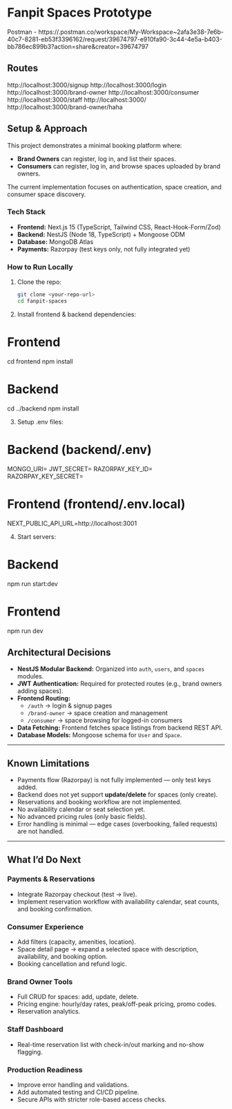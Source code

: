 # Fanpit Spaces Prototype

Postman - https://.postman.co/workspace/My-Workspace~2afa3e38-7e6b-40c7-8281-eb53f3396162/request/39674797-e910fa90-3c44-4e5a-b403-bb786ec899b3?action=share&creator=39674797

## Routes
http://localhost:3000/signup
http://localhost:3000/login
http://localhost:3000/brand-owner
http://localhost:3000/consumer
http://localhost:3000/staff
http://localhost:3000/
http://localhost:3000/brand-owner/haha


## Setup & Approach

This project demonstrates a minimal booking platform where:  
- **Brand Owners** can register, log in, and list their spaces.  
- **Consumers** can register, log in, and browse spaces uploaded by brand owners.  

The current implementation focuses on authentication, space creation, and consumer space discovery.

### Tech Stack
- **Frontend:** Next.js 15 (TypeScript, Tailwind CSS, React-Hook-Form/Zod)  
- **Backend:** NestJS (Node 18, TypeScript) + Mongoose ODM  
- **Database:** MongoDB Atlas  
- **Payments:** Razorpay (test keys only, not fully integrated yet)  

### How to Run Locally

1. Clone the repo:  
   ```bash
   git clone <your-repo-url>
   cd fanpit-spaces

2. Install frontend & backend dependencies:

# Frontend
cd frontend
npm install
# Backend
cd ../backend
npm install

3. Setup .env files:

# Backend (backend/.env)

MONGO_URI=<your-mongodb-connection-string>
JWT_SECRET=<your-jwt-secret>
RAZORPAY_KEY_ID=<test-key-id>
RAZORPAY_KEY_SECRET=<test-key-secret>
# Frontend (frontend/.env.local)
NEXT_PUBLIC_API_URL=http://localhost:3001



4. Start servers:

# Backend
npm run start:dev
# Frontend
npm run dev

## Architectural Decisions

- **NestJS Modular Backend:** Organized into `auth`, `users`, and `spaces` modules.  
- **JWT Authentication:** Required for protected routes (e.g., brand owners adding spaces).  
- **Frontend Routing:**  
  - `/auth` → login & signup pages  
  - `/brand-owner` → space creation and management  
  - `/consumer` → space browsing for logged-in consumers  
- **Data Fetching:** Frontend fetches space listings from backend REST API.  
- **Database Models:** Mongoose schema for `User` and `Space`.  

---

## Known Limitations

- Payments flow (Razorpay) is not fully implemented — only test keys added.  
- Backend does not yet support **update/delete** for spaces (only create).  
- Reservations and booking workflow are not implemented.  
- No availability calendar or seat selection yet.  
- No advanced pricing rules (only basic fields).  
- Error handling is minimal — edge cases (overbooking, failed requests) are not handled.  

---

## What I’d Do Next

### Payments & Reservations
- Integrate Razorpay checkout (test → live).  
- Implement reservation workflow with availability calendar, seat counts, and booking confirmation.  

### Consumer Experience
- Add filters (capacity, amenities, location).  
- Space detail page → expand a selected space with description, availability, and booking option.  
- Booking cancellation and refund logic.  

### Brand Owner Tools
- Full CRUD for spaces: add, update, delete.  
- Pricing engine: hourly/day rates, peak/off-peak pricing, promo codes.  
- Reservation analytics.  

### Staff Dashboard
- Real-time reservation list with check-in/out marking and no-show flagging.  

### Production Readiness
- Improve error handling and validations.  
- Add automated testing and CI/CD pipeline.  
- Secure APIs with stricter role-based access checks.  
